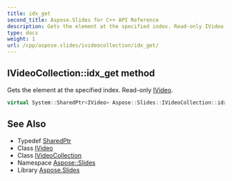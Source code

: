 ```yaml
---
title: idx_get
second_title: Aspose.Slides for C++ API Reference
description: Gets the element at the specified index. Read-only IVideo.
type: docs
weight: 1
url: /cpp/aspose.slides/ivideocollection/idx_get/
---
```

## IVideoCollection::idx_get method


Gets the element at the specified index. Read-only [IVideo](../../ivideo/).

```cpp
virtual System::SharedPtr<IVideo> Aspose::Slides::IVideoCollection::idx_get(int32_t index)=0
```

## See Also

* Typedef [SharedPtr](../../../system/sharedptr/)
* Class [IVideo](../../ivideo/)
* Class [IVideoCollection](../)
* Namespace [Aspose::Slides](../../)
* Library [Aspose.Slides](../../../)
